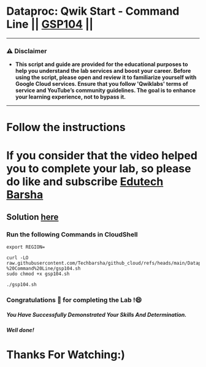 # Dataproc: Qwik Start - Command Line || [GSP104](https://www.cloudskillsboost.google/focuses/585?parent=catalog) ||
---
### ⚠️ Disclaimer
- **This script and guide are provided for  the educational purposes to help you understand the lab services and boost your career. Before using the script, please open and review it to familiarize yourself with Google Cloud services. Ensure that you follow 'Qwiklabs' terms of service and YouTube’s community guidelines. The goal is to enhance your learning experience, not to bypass it.**
---

# Follow the instructions

# If you consider that the video helped you to complete your lab, so please do like and subscribe [Edutech Barsha](https://www.youtube.com/@edutechbarsha)
## Solution [here](https://youtu.be/cnNb2XYOnDs)

### Run the following Commands in CloudShell
```
export REGION=
```
```
curl -LO raw.githubusercontent.com/Techbarsha/github_cloud/refs/heads/main/Dataproc%3A%20Qwik%20Start%20-%20Command%20Line/gsp104.sh
sudo chmod +x gsp104.sh

./gsp104.sh
```

### Congratulations 🎉 for completing the Lab !😄

##### *You Have Successfully Demonstrated Your Skills And Determination.*

#### *Well done!*

# Thanks For Watching:)


